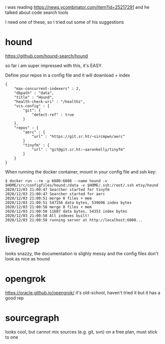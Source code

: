 i was reading https://news.ycombinator.com/item?id=25217291 and he talked about code search tools

I need one of these, so I tried out some of his suggestions

# hound
https://github.com/hound-search/hound

so far i am super impressed with this, it's EASY.

Define your repos in a config file and it will download + index

```
{
    "max-concurrent-indexers" : 2,
    "dbpath" : "data",
    "title" : "Hound",
    "health-check-uri" : "/healthz",
    "vcs-config" : {
        "git": {
            "detect-ref" : true
        }
    },
    "repos" : {
        "aerc" : {
            "url" : "https://git.sr.ht/~sircmpwn/aerc"
        }
        "tinyfm" : {
            "url" : "git@git.sr.ht:~aaronkelly/tinyfm"
        }
    }
}
```

When running the docker container, mount in your config file and ssh key:

```
$ docker run --rm -p 6080:6080 --name hound -v $HOME/src/configfiles/hound:/data -v $HOME/.ssh:/root/.ssh etsy/hound 
2020/12/03 21:00:47 Searcher started for tinyfm
2020/12/03 21:00:47 Searcher started for aerc
2020/12/03 21:00:51 merge 0 files + mem
2020/12/03 21:00:51 547156 data bytes, 539696 index bytes
2020/12/03 21:00:58 merge 0 files + mem
2020/12/03 21:00:58 11687 data bytes, 54353 index bytes
2020/12/03 21:00:58 All indexes built!
2020/12/03 21:00:58 running server at http://localhost:6080...
```


# livegrep
looks snazzy, the documentation is slighly messy and the config files don't look as nice as hound


# opengrok
https://oracle.github.io/opengrok/
it's old-school, haven't tried it but it has a good rep

# sourcegraph
looks cool, but cannot mix sources (e.g. git, svn) on a free plan, must stick to one